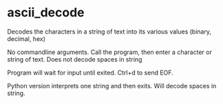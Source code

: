 # ascii_decode
Decodes the characters in a string of text into its various values (binary, decimal, hex)

No commandline arguments. Call the program, then enter a character or string of text. Does not decode spaces in string

Program will wait for input until exited. Ctrl+d to send EOF.

Python version interprets one string and then exits. Will decode spaces in string.
